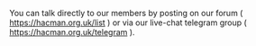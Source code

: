 You can talk directly to our members by posting on our forum ( https://hacman.org.uk/list ) or via our live-chat telegram group ( https://hacman.org.uk/telegram ).
